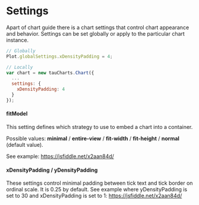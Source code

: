# Settings

Apart of chart guide there is a chart settings that control chart appearance and behavior. Settings can be set globally or apply to the particular chart instance.

```javascript
// Globally
Plot.globalSettings.xDensityPadding = 4;

// Locally
var chart = new tauCharts.Chart({
  ...
  settings: {
    xDensityPadding: 4
  }
});
```

#### fitModel

This setting defines which strategy to use to embed a chart into a container.

Possible values: **minimal** / **entire-view** / **fit-width** / **fit-height** / **normal** (default value).

See example:
https://jsfiddle.net/x2aan84d/

#### xDensityPadding / yDensityPadding

These settings control minimal padding between tick text and tick border on ordinal scale.
It is 0.25 by default.
See example where yDensityPadding is set to 30 and xDensityPadding is set to 1:
https://jsfiddle.net/x2aan84d/